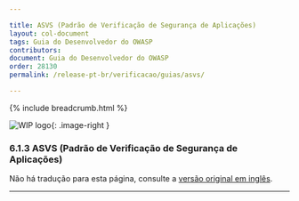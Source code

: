 ```yaml
---

title: ASVS (Padrão de Verificação de Segurança de Aplicações)
layout: col-document
tags: Guia do Desenvolvedor do OWASP
contributors:
document: Guia do Desenvolvedor do OWASP
order: 28130
permalink: /release-pt-br/verificacao/guias/asvs/

---
```


{% include breadcrumb.html %}

<style type="text/css">
.image-right {
  height: 180px;
  display: block;
  margin-left: auto;
  margin-right: auto;
  float: right;
}
</style>

![WIP logo](../../../assets/images/dg_wip.png "Trabalho em andamento"){: .image-right }

### 6.1.3 ASVS (Padrão de Verificação de Segurança de Aplicações)

Não há tradução para esta página, consulte a [versão original em inglês][release080103].

----

[release080103]: https://github.com/OWASP/www-project-developer-guide/issues/new?labels=content&template=request.md&title=Update:%2008-verification/01-guides/05-asvs.md
